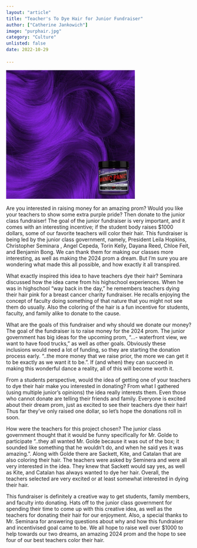 ```yaml
---
layout: "article"
title: "Teacher's To Dye Hair for Junior Fundraiser"
author: ["Catherine Jankowich"]
image: "purphair.jpg"
category: "Culture"
unlisted: false
date: 2022-10-29
 
---
```


![Picture](/assets/images/purphair.jpg)


Are you interested in raising money for an amazing prom? Would you like your teachers to show some extra purple pride? Then donate to the junior class fundraiser! The goal of the junior fundraiser is very important, and it comes with an interesting incentive; if the student body raises $1000 dollars, some of our favorite teachers will color their hair. This fundraiser is being led by the junior class government, namely, President Leila Hopkins, Christopher Seminara , Angel Cepeda, Torin Kelly, Dayana Reed, Chloe Feit, and Benjamin Bong. We can thank them for making our classes more interesting, as well as making the 2024 prom a dream. But I’m sure you are wondering what made this all possible, and how exactly it all transpired. 
	
What exactly inspired this idea to have teachers dye their hair? Seminara discussed how the idea came from his highschool experiences. When he was in highschool “way back in the day,” he remembers teachers dying their hair pink for a breast cancer charity fundraiser. He recalls enjoying the concept of faculty doing something of that nature that you might not see them do usually. Also the coloring of the hair is a fun incentive for students, faculty, and family alike to donate to the cause. 
	
What are the goals of this fundraiser and why should we donate our money? The goal of the fundraiser is to raise money for the 2024 prom. The junior government has big ideas for the upcoming prom,  “...- waterfront view, we want to have food trucks,” as well as other goals. Obviously these inclusions would need a lot of funding, so they are starting the donation process early. “..the more money that we raise prior, the more we can get it to be exactly as we want it to be.”. If (and when) they can succeed in making this wonderful dance a reality, all of this will become worth it. 
	
From a students perspective, would the idea of getting one of your teachers to dye their hair make you interested in donating? From what I gathered (using multiple junior’s opinions) the idea really interests them. Even those who cannot donate are telling their friends and family. Everyone is excited about their dream prom, just as excited to see their teachers dye their hair! Thus far they’ve only raised one dollar, so let’s hope the donations roll in soon. 
	
How were the teachers for this project chosen? The junior class government thought that it would be funny specifically for Mr. Golde to participate “..they all wanted Mr. Golde because it was out of the box; it sounded like something that he wouldn’t do, and when he said yes it was amazing.”. Along with Golde there are  Sackett, Kite, and Catalan that are also coloring their hair. The teachers were asked by Seminera and were all very interested in the idea. They knew that Sackett would say yes, as well as Kite, and Catalan has always wanted to dye her hair. Overall, the teachers selected are very excited or at least somewhat interested in dying their hair. 

This fundraiser is definitely a creative way to get students, family members, and faculty into donating. Hats off to the junior class government for spending their time to come up with this creative idea, as well as the teachers for donating their hair for our enjoyment. Also, a special thanks to Mr. Seminara for answering questions about why and how this fundraiser and incentivised goal came to be. We all hope to raise well over $1000 to help towards our two dreams, an amazing 2024 prom and the hope to see four of our best teachers color their hair. 
